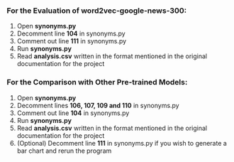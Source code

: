 ### For the Evaluation of word2vec-google-news-300: <br/>
1. Open **synonyms.py** <br/>
2. Decomment line **104** in synonyms.py <br/>
3. Comment out line **111** in synonyms.py <br/>
4. Run **synonyms.py**
5. Read **analysis.csv** written in the format mentioned in the original documentation for the project

### For the Comparison with Other Pre-trained Models: <br/>
1. Open **synonyms.py** <br/>
2. Decomment lines  **106, 107, 109 and 110** in synonyms.py <br/>
3. Comment out line **104** in synonyms.py <br/>
4. Run **synonyms.py**
5. Read **analysis.csv** written in the format mentioned in the original documentation for the project
6. (Optional) Decomment line **111** in synonyms.py if you wish to generate a bar chart and rerun the program